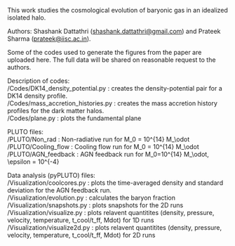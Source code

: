 This work studies the cosmological evolution of baryonic gas in an idealized isolated halo. 

Authors: Shashank Dattathri (shashank.dattathri@gmail.com) and Prateek Sharma (prateek@iisc.ac.in). 

Some of the codes used to generate the figures from the paper are uploaded here. The full data will be shared on reasonable request to the authors. 

Description of codes: <br />
/Codes/DK14_density_potential.py : creates the density-potential pair for a DK14 density profile.  <br />
/Codes/mass_accretion_histories.py : creates the mass accretion history profiles for the dark matter halos.  <br />
/Codes/plane.py : plots the fundamental plane <br />

PLUTO files: <br />
/PLUTO/Non_rad : Non-radiative run for M_0 = 10^{14} M_\odot <br />
/PLUTO/Cooling_flow : Cooling flow run for M_0 = 10^{14} M_\odot <br />
/PLUTO/AGN_feedback : AGN feedback run for M_0=10^{14} M_\odot, \epsilon = 10^{-4} <br />

Data analysis (pyPLUTO) files:  <br />
/Visualization/coolcores.py : plots the time-averaged density and standard deviation for the AGN feedback run.  <br />
/Visualization/evolution.py : calculates the baryon fraction <br />
/Visualization/snapshots.py : plots snapshots for the 2D runs <br />
/Visualization/visualize.py : plots relavent quantitites (density, pressure, velocity, temperature, t_cool/t_ff, Mdot) for 1D runs <br />
/Visualization/visualize2d.py : plots relavent quantitites (density, pressure, velocity, temperature, t_cool/t_ff, Mdot) for 2D runs <br />
